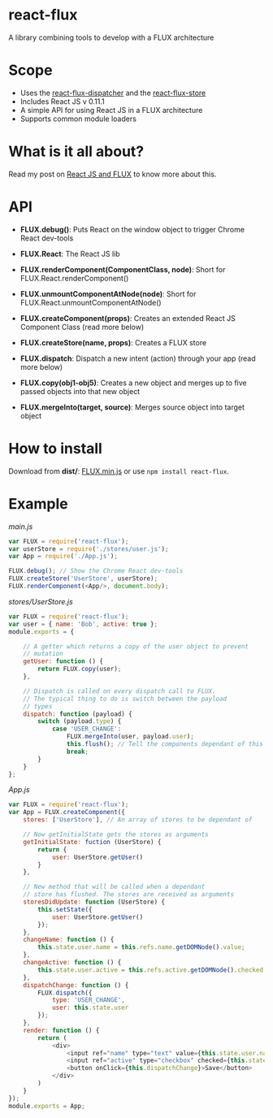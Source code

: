 react-flux
==========

A library combining tools to develop with a FLUX architecture

# Scope
* Uses the [react-flux-dispatcher](https://github.com/christianalfoni/react-flux-dispatcher) and the [react-flux-store](https://github.com/christianalfoni/react-flux-store)
* Includes React JS v 0.11.1
* A simple API for using React JS in a FLUX architecture
* Supports common module loaders

# What is it all about?
Read my post on [React JS and FLUX](http://www.christianalfoni.com/) to know more about this.

# API
* **FLUX.debug()**: Puts React on the window object to trigger Chrome React dev-tools
* **FLUX.React**: The React JS lib
* **FLUX.renderComponent(ComponentClass, node)**: Short for FLUX.React.renderComponent()
* **FLUX.unmountComponentAtNode(node)**: Short for FLUX.React.unmountComponentAtNode()
* **FLUX.createComponent(props)**: Creates an extended React JS Component Class (read more below)
* **FLUX.createStore(name, props)**: Creates a FLUX store
* **FLUX.dispatch**: Dispatch a new intent (action) through your app (read more below)

* **FLUX.copy(obj1-obj5)**: Creates a new object and merges up to five passed objects into that new object
* **FLUX.mergeInto(target, source)**: Merges source object into target object

# How to install
Download from **dist/**: [FLUX.min.js](https://rawgithub.com/christianalfoni/react-flux/master/dist/FLUX.min.js) or use
`npm install react-flux`.

# Example
*main.js*
```javascript
var FLUX = require('react-flux');
var userStore = require('./stores/user.js');
var App = require('./App.js');

FLUX.debug(); // Show the Chrome React dev-tools
FLUX.createStore('UserStore', userStore);
FLUX.renderComponent(<App/>, document.body);
```
*stores/UserStore.js*
```javascript
var FLUX = require('react-flux');
var user = { name: 'Bob', active: true };
module.exports = {

	// A getter which returns a copy of the user object to prevent
	// mutation
	getUser: function () {
		return FLUX.copy(user);
	},

	// Dispatch is called on every dispatch call to FLUX.
	// The typical thing to do is switch between the payload
	// types
	dispatch: function (payload) {
		switch (payload.type) {
			case 'USER_CHANGE':
				FLUX.mergeInto(user, payload.user);
				this.flush(); // Tell the components dependant of this store to update
				break;
		}
	}
};
```

*App.js*
```javascript
var FLUX = require('react-flux');
var App = FLUX.createComponent({
	stores: ['UserStore'], // An array of stores to be dependant of

	// Now getInitialState gets the stores as arguments
	getInitialState: fuction (UserStore) { 
		return {
			user: UserStore.getUser()
		}
	},

	// New method that will be called when a dependant
	// store has flushed. The stores are received as arguments
	storesDidUpdate: function (UserStore) {
		this.setState({
			user: UserStore.getUser()
		});
	},
	changeName: function () {
		this.state.user.name = this.refs.name.getDOMNode().value;
	},
	changeActive: function () {
		this.state.user.active = this.refs.active.getDOMNode().checked;
	},
	dispatchChange: function () {
		FLUX.dispatch({
			type: 'USER_CHANGE',
			user: this.state.user
		});
	},
	render: function () {
		return (
			<div>
				<input ref="name" type="text" value={this.state.user.name} onChange={this.changeName}/>
				<input ref="active" type="checkbox" checked={this.state.user.active} onChange={this.changeActive}/>
				<button onClick={this.dispatchChange}>Save</button>
			</div>
		)
	}
});
module.exports = App;
```